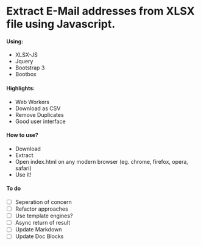 # Extract E-Mail addresses from XLSX file using Javascript.

#### Using:
- XLSX-JS
- Jquery
- Bootstrap 3
- Bootbox

#### Highlights:
- Web Workers
- Download as CSV
- Remove Duplicates
- Good user interface


#### How to use?
- Download 
- Extract
- Open index.html on any modern browser (eg. chrome, firefox, opera, safari)
- Use it!



#### To do

- [ ] Seperation of concern
- [ ] Refactor approaches
- [ ] Use template engines?
- [ ] Async return of result
- [ ] Update Markdown
- [ ] Update Doc Blocks
